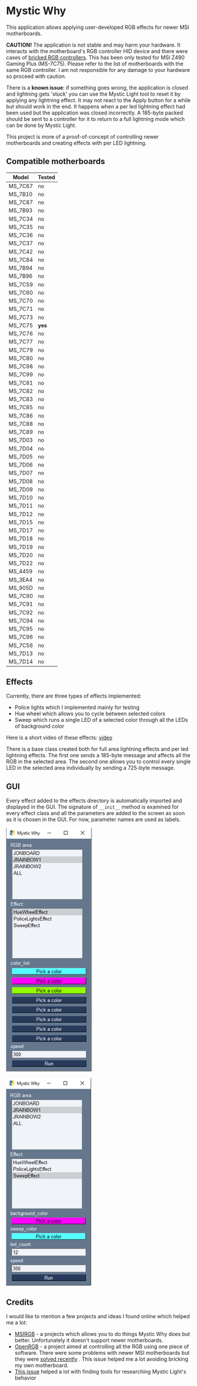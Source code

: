 

# Mystic Why

This application allows applying user-developed RGB effects for newer MSI motherboards. 

**CAUTION!** The application is not stable and may harm your hardware. It interacts with the motherboard's RGB controller HID device and there were cases of [bricked RGB controllers](https://gitlab.com/CalcProgrammer1/OpenRGB/-/issues/389). This has been only tested for MSI Z490 Gaming Plus (MS-7C75). Please refer to the list of motherboards with the same RGB controller. I am not responsible for any damage to your hardware so proceed with caution.

There is a **known issue**: if something goes wrong, the application is closed and lightning gets 'stuck' you can use the Mystic Light tool to reset it by applying any lightning effect. It may not react to the Apply button for a while but should work in the end. It happens when a per led lightning effect had been used but the application was closed incorrectly. A 185-byte packed should be sent to a controller for it to return to a full lightning mode which can be done by Mystic Light.  

This project is more of a proof-of-concept of controlling newer motherboards and creating effects with per LED lightning.

## Compatible motherboards
| Model | Tested  |
|--|--|
|MS_7C67|no
|MS_7B10|no
|MS_7C87|no
|MS_7B93|no
|MS_7C34|no
|MS_7C35|no
|MS_7C36|no
|MS_7C37|no
|MS_7C42|no
|MS_7C84|no
|MS_7B94|no
|MS_7B96|no
|MS_7C59|no
|MS_7C60|no
|MS_7C70|no
|MS_7C71|no
|MS_7C73|no
|MS_7C75|**yes**
|MS_7C76|no
|MS_7C77|no
|MS_7C79|no
|MS_7C80|no
|MS_7C98|no
|MS_7C99|no
|MS_7C81|no
|MS_7C82|no
|MS_7C83|no
|MS_7C85|no
|MS_7C86|no
|MS_7C88|no
|MS_7C89|no
|MS_7D03|no
|MS_7D04|no
|MS_7D05|no
|MS_7D06|no
|MS_7D07|no
|MS_7D08|no
|MS_7D09|no
|MS_7D10|no
|MS_7D11|no
|MS_7D12|no
|MS_7D15|no
|MS_7D17|no
|MS_7D18|no
|MS_7D19|no
|MS_7D20|no
|MS_7D22|no
|MS_4459|no
|MS_3EA4|no
|MS_905D|no
|MS_7C90|no
|MS_7C91|no
|MS_7C92|no
|MS_7C94|no
|MS_7C95|no
|MS_7C96|no
|MS_7C56|no
|MS_7D13|no
|MS_7D14|no

## Effects
Currently, there are three types of effects implemented:
 - Police lights which I implemented mainly for testing
 - Hue wheel which allows you to cycle between selected colors
 - Sweep which runs a single LED of a selected color through all the LEDs of background color

Here is a short video of these effects: [video](https://www.youtube.com/watch?v=I_q0ZEQXTls)
 
There is a base class created both for full area lightning effects and per led lightning effects. The first one sends a 185-byte message and affects all the RGB in the selected area. The second one allows you to control every single LED in the selected area individually by sending a 725-byte message. 

## GUI

Every effect added to the effects directory is automatically imported and displayed in the GUI. The signature of `__init__` method is examined for every effect class and all the parameters are added to the screen as soon as it is chosen in the GUI. For now, parameter names are used as labels.

![gui-screenshot-1](media/simple_gui.png)

![gui-screenshot-2](media/simple_gui_2.png)

## Credits
I would like to mention a few projects and ideas I found online which helped me a lot:

 - [MSIRGB](https://github.com/ixjf/MSIRGB) - a projects which allows you to do things Mystic Why does but better. Unfortunately it doesn't support newer motherboards.
 - [OpenRGB](https://gitlab.com/CalcProgrammer1/OpenRGB) - a project aimed at controlling all the RGB using one piece of software. There were some problems with newer MSI motherboards but they were [solved recently](https://gitlab.com/CalcProgrammer1/OpenRGB/-/issues/389) . This issue helped me a lot avoiding bricking my own motherboard.
 - [This issue](https://github.com/nagisa/msi-rgb/issues/54) helped a lot with finding tools for researching Mystic Light's behavior
